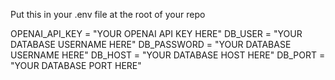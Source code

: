 Put this in your .env file at the root of your repo


OPENAI_API_KEY = "YOUR OPENAI API KEY HERE"
DB_USER = "YOUR DATABASE USERNAME HERE"
DB_PASSWORD = "YOUR DATABASE USERNAME HERE"
DB_HOST = "YOUR DATABASE HOST HERE"
DB_PORT = "YOUR DATABASE PORT HERE"